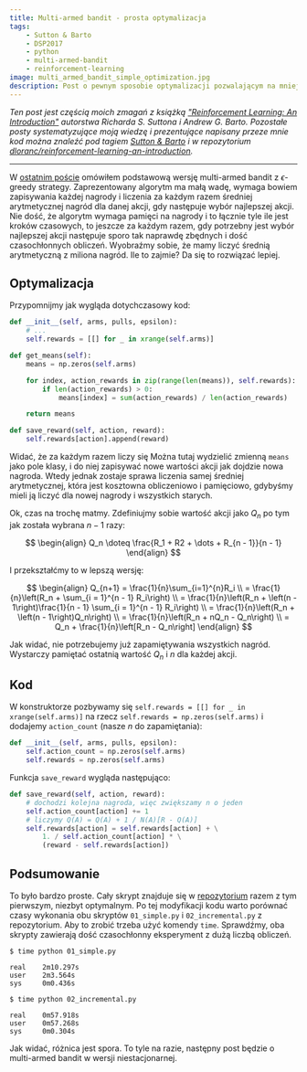 ```yaml
---
title: Multi-armed bandit - prosta optymalizacja
tags:
    - Sutton & Barto
    - DSP2017
    - python
    - multi-armed-bandit
    - reinforcement-learning
image: multi_armed_bandit_simple_optimization.jpg
description: Post o pewnym sposobie optymalizacji pozwalającym na mniejsze zużycie pamięci i mocy procesora dla algorytmu zaprezentowanego w poprzednim poście o multi-armed bandit problem.
---
```

*Ten post jest częścią moich zmagań z książką ["Reinforcement Learning: An Introduction"](http://incompleteideas.net/book/the-book.html) autorstwa Richarda S. Suttona i Andrew G. Barto. Pozostałe posty systematyzujące moją wiedzę i prezentujące napisany przeze mnie kod można znaleźć pod tagiem [Sutton & Barto](/tagi/sutton-barto) i w repozytorium [dloranc/reinforcement-learning-an-introduction](https://github.com/dloranc/reinforcement-learning-an-introduction).*

---
W [ostatnim poście](/2017/04/29/atak-wielorekich-bandytow) omówiłem podstawową wersję multi-armed bandit z $\epsilon$-greedy strategy. Zaprezentowany algorytm ma małą wadę, wymaga bowiem zapisywania każdej nagrody i liczenia za każdym razem średniej arytmetycznej nagród dla danej akcji, gdy następuje wybór najlepszej akcji. Nie dość, że algorytm wymaga pamięci na nagrody i to łącznie tyle ile jest kroków czasowych, to jeszcze za każdym razem, gdy potrzebny jest wybór najlepszej akcji następuje sporo tak naprawdę zbędnych i dość czasochłonnych obliczeń. Wyobraźmy sobie, że mamy liczyć średnią arytmetyczną z miliona nagród. Ile to zajmie? Da się to rozwiązać lepiej.

<!-- truncate -->

## Optymalizacja
Przypomnijmy jak wygląda dotychczasowy kod:
```python
def __init__(self, arms, pulls, epsilon):
    # ...
    self.rewards = [[] for _ in xrange(self.arms)]

def get_means(self):
    means = np.zeros(self.arms)

    for index, action_rewards in zip(range(len(means)), self.rewards):
        if len(action_rewards) > 0:
            means[index] = sum(action_rewards) / len(action_rewards)

    return means

def save_reward(self, action, reward):
    self.rewards[action].append(reward)
```
Widać, że za każdym razem liczy się Można tutaj wydzielić zmienną `means` jako pole klasy, i do niej zapisywać nowe wartości akcji jak dojdzie nowa nagroda. Wtedy jednak zostaje sprawa liczenia samej średniej arytmetycznej, która jest kosztowna obliczeniowo i pamięciowo, gdybyśmy mieli ją liczyć dla nowej nagrody i wszystkich starych.

Ok, czas na trochę matmy. Zdefiniujmy sobie wartość akcji jako $Q_n$ po tym jak została wybrana $n - 1$ razy:

$$
\begin{align}
Q_n \doteq \frac{R_1 + R2 + \dots + R_{n - 1}}{n - 1}
\end{align}
$$

I przekształćmy to w lepszą wersję:

$$
\begin{align}
Q_{n+1} = \frac{1}{n}\sum_{i=1}^{n}R_i \\
= \frac{1}{n}\left(R_n + \sum_{i = 1}^{n - 1} R_i\right) \\
= \frac{1}{n}\left(R_n + \left(n - 1\right)\frac{1}{n - 1} \sum_{i = 1}^{n - 1} R_i\right) \\
= \frac{1}{n}\left(R_n + \left(n - 1\right)Q_n\right) \\
= \frac{1}{n}\left(R_n + nQ_n - Q_n\right) \\
= Q_n + \frac{1}{n}\left[R_n - Q_n\right]
\end{align}
$$

Jak widać, nie potrzebujemy już zapamiętywania wszystkich nagród. Wystarczy pamiętać ostatnią wartość $Q_n$ i $n$ dla każdej akcji.

## Kod

W konstruktorze pozbywamy się `self.rewards = [[] for _ in xrange(self.arms)]` na rzecz `self.rewards = np.zeros(self.arms)` i dodajemy `action_count` (nasze $n$ do zapamiętania):
```python
def __init__(self, arms, pulls, epsilon):
    self.action_count = np.zeros(self.arms)
    self.rewards = np.zeros(self.arms)
```

Funkcja `save_reward` wygląda następująco:
```python
def save_reward(self, action, reward):
    # dochodzi kolejna nagroda, więc zwiększamy n o jeden
    self.action_count[action] += 1
    # liczymy Q(A) = Q(A) + 1 / N(A)[R - Q(A)]
    self.rewards[action] = self.rewards[action] + \
        1. / self.action_count[action] * \
        (reward - self.rewards[action])
```

## Podsumowanie
To było bardzo proste. Cały skrypt znajduje się w [repozytorium](https://github.com/dloranc/reinforcement-learning-an-introduction/blob/master/01_multi_arm_bandits/02_incremental.py) razem z tym pierwszym, niezbyt optymalnym. Po tej modyfikacji kodu warto porównać czasy wykonania obu skryptów `01_simple.py` i `02_incremental.py` z repozytorium. Aby to zrobić trzeba użyć komendy `time`. Sprawdźmy, oba skrypty zawierają dość czasochłonny eksperyment z dużą liczbą obliczeń.

```shell
$ time python 01_simple.py

real    2m10.297s
user    2m3.564s
sys     0m0.436s
```

```shell
$ time python 02_incremental.py

real    0m57.918s
user    0m57.268s
sys     0m0.304s
```

Jak widać, różnica jest spora. To tyle na razie, następny post będzie o multi-armed bandit w wersji niestacjonarnej.
